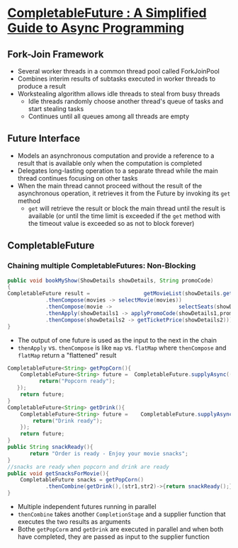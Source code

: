 # [CompletableFuture : A Simplified Guide to Async Programming](https://medium.com/swlh/completablefuture-a-simplified-guide-to-async-programming-41cecb162308)

## Fork-Join Framework

* Several worker threads in a common thread pool called ForkJoinPool
* Combines interim results of subtasks executed in worker threads to produce a result
* Workstealing algorithm allows idle threads to steal from busy threads
  * Idle threads randomly choose another thread's queue of tasks and start stealing tasks
  * Continues until all queues among all threads are empty

## Future Interface

* Models an asynchronous computation and provide a reference to a result that is available only when the computation is completed
* Delegates long-lasting operation to a separate thread while the main thread continues focusing on other tasks
* When the main thread cannot proceed without the result of the asynchronous operation, it retrieves it from the Future by invoking its `get` method
  * `get` will retrieve the result or block the main thread until the result is available (or until the time limit is exceeded if the `get` method with the timeout value is exceeded so as not to block forever)

## CompletableFuture

### Chaining multiple CompletableFutures: Non-Blocking

```java
public void bookMyShow(ShowDetails showDetails, String promoCode)
{
CompletableFuture result =                 getMovieList(showDetails.getShowTime().getDay())
            .thenCompose(movies -> selectMovie(movies))
            .thenCompose(movie ->                     selectSeats(showDetails.getShowTime())
            .thenApply(showDetails1 -> applyPromoCode(showDetails1,promoCode))
            .thenCompose(showDetails2 -> getTicketPrice(showDetails2)));
}
```

* The output of one future is used as the input to the next in the chain
* `thenApply` vs. `thenCompose` is like `map` vs. `flatMap` where `thenCompose` and `flatMap` return a "flattened" result

```java
CompletableFuture<String> getPopCorn(){
    CompletableFuture<String> future =  CompletableFuture.supplyAsync(() -> {
          return("Popcorn ready");
   });
    return future;
}
CompletableFuture<String> getDrink(){
    CompletableFuture<String> future =    CompletableFuture.supplyAsync(() -> {
        return("Drink ready");
    });
    return future;
}
public String snackReady(){
       return "Order is ready - Enjoy your movie snacks";
}
//snacks are ready when popcorn and drink are ready
public void getSnacksForMovie(){
    CompletableFuture snacks = getPopCorn()
            .thenCombine(getDrink(),(str1,str2)->{return snackReady();}) ;
}
```

* Multiple independent futures running in parallel
* `thenCombine` takes another `CompletionStage` and a supplier function that executes the two results as arguments
* Bothe `getPopCorm` and `getDrink` are executed in parallel and when both have completed, they are passed as input to the supplier function
